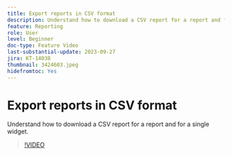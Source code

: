 ```yaml
---
title: Export reports in CSV format
description: Understand how to download a CSV report for a report and for a single widget.
feature: Reporting
role: User
level: Beginner
doc-type: Feature Video
last-substantial-update: 2023-09-27
jira: KT-14038
thumbnail: 3424603.jpeg
hidefromtoc: Yes
---
```


# Export reports in CSV format

Understand how to download a CSV report for a report and for a single widget.

>[!VIDEO](https://video.tv.adobe.com/v/3424603/?learn=on)
